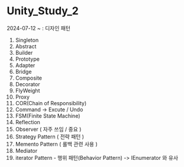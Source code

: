 # Unity_Study_2

2024-07-12 ~ : 디자인 패턴

1. Singleton
2. Abstract
3. Builder
4. Prototype
5. Adapter
6. Bridge
7. Composite
8. Decorator
9. FlyWeight
10. Proxy
11. COR(Chain of Responsibility)
12. Command -> Excute / Undo
13. FSM(Finite State Machine)
14. Reflection
15. Observer ( 자주 쓰임 / 중요 )
16. Strategy Pattern ( 전략 패턴 )
17. Memento Pattern ( 롤백 관련 사용 )
18. Mediator
19. iterator Pattern - 행위 패턴(Behavior Pattern) -> IEnumerator 와 유사
